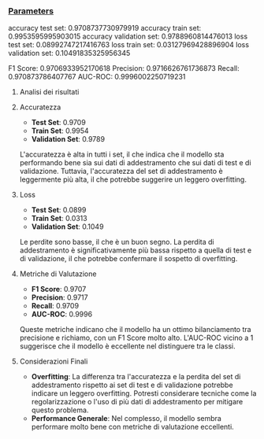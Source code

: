 

### [Parameters](./parameters.txt)

accuracy test set: 0.9708737730979919
accuracy train set: 0.9953595995903015
accuracy validation set: 0.9788960814476013
loss test set: 0.08992747217416763
loss train set: 0.03127969428896904
loss validation set: 0.10491835325956345

F1 Score: 0.9706933952170618
Precision: 0.9716626761736873
Recall: 0.970873786407767
AUC-ROC: 0.9996002250719231


1. Analisi dei risultati

1. Accuratezza

    - **Test Set**: 0.9709
    - **Train Set**: 0.9954
    - **Validation Set**: 0.9789

    L'accuratezza è alta in tutti i set, il che indica che il modello sta performando bene sia sui dati di addestramento che sui dati di test e di validazione. Tuttavia, l'accuratezza del set di addestramento è leggermente più alta, il che potrebbe suggerire un leggero overfitting.

2. Loss
    - **Test Set**: 0.0899
    - **Train Set**: 0.0313
    - **Validation Set**: 0.1049

    Le perdite sono basse, il che è un buon segno. La perdita di addestramento è significativamente più bassa rispetto a quella di test e di validazione, il che potrebbe confermare il sospetto di overfitting.

3. Metriche di Valutazione
    - **F1 Score**: 0.9707
    - **Precision**: 0.9717
    - **Recall**: 0.9709
    - **AUC-ROC**: 0.9996

    Queste metriche indicano che il modello ha un ottimo bilanciamento tra precisione e richiamo, con un F1 Score molto alto. L'AUC-ROC vicino a 1 suggerisce che il modello è eccellente nel distinguere tra le classi.

3. Considerazioni Finali
    - **Overfitting**: La differenza tra l'accuratezza e la perdita del set di addestramento rispetto ai set di test e di validazione potrebbe indicare un leggero overfitting. Potresti considerare tecniche come la regolarizzazione o l'uso di più dati di addestramento per mitigare questo problema.
    - **Performance Generale**: Nel complesso, il modello sembra performare molto bene con metriche di valutazione eccellenti.

